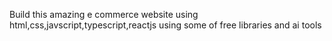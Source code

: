 Build this amazing e commerce website using html,css,javscript,typescript,reactjs using some of free libraries and ai tools 
